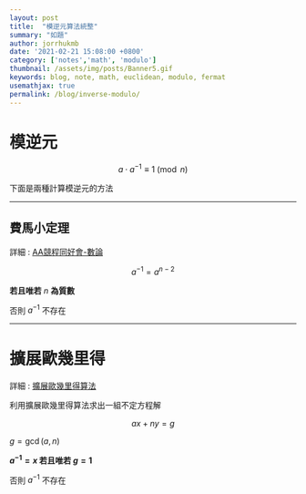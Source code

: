 ```yaml
---
layout: post
title:  "模逆元算法統整"
summary: "如題"
author: jorrhukmb
date: '2021-02-21 15:08:00 +0800'
category: ['notes','math', 'modulo']
thumbnail: /assets/img/posts/Banner5.gif
keywords: blog, note, math, euclidean, modulo, fermat
usemathjax: true
permalink: /blog/inverse-modulo/
---
```


# 模逆元

$$
a\cdot a^{-1} \equiv 1 \pmod n
$$

下面是兩種計算模逆元的方法

---

## 費馬小定理

詳細 : [AA競程同好會-數論](https://jorrhukmb.github.io/blog/AA-notes-math/)


$$
a^{-1} = a^{n-2}
$$


**若且唯若** $n$ **為質數**

否則 $a^{-1}$ 不存在

---

# 擴展歐幾里得

詳細 : [擴展歐幾里得算法](https://jorrhukmb.github.io/blog/euclidean/)

利用擴展歐幾里得算法求出一組不定方程解


$$
ax + ny = g
$$

$g = \gcd(a,n)$

**$a^{-1} = x$ 若且唯若 $g = 1$**

否則 $a^{-1}$ 不存在 